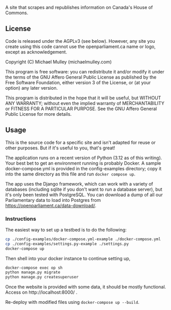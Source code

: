 A site that scrapes and republishes information on Canada's House of Commons.

## License

Code is released under the AGPLv3 (see below). However, any site you create
using this code cannot use the openparliament.ca name or logo, except as
acknowledgement.

Copyright (C) Michael Mulley (michaelmulley.com)

This program is free software: you can redistribute it and/or modify
it under the terms of the GNU Affero General Public License as
published by the Free Software Foundation, either version 3 of the
License, or (at your option) any later version.

This program is distributed in the hope that it will be useful,
but WITHOUT ANY WARRANTY; without even the implied warranty of
MERCHANTABILITY or FITNESS FOR A PARTICULAR PURPOSE.  See the
GNU Affero General Public License for more details.

## Usage

This is the source code for a specific site and isn't adapted for reuse or
other purposes. But if it's useful to you, that's great!

The application runs on a recent version of Python (3.12 as of this writing).
Your best bet to get an environment running is probably Docker. A sample
docker-compose.yml is provided in the config-examples directory; copy it into the
same directory as this file and run `docker compose up`.

The app uses the Django framework, which can work with a variety of databases
(including sqlite if you don't want to run a database server), but it's only been
tested with PostgreSQL. You can download a dump of all our Parliamentary data to
load into Postgres from <https://openparliament.ca/data-download/>.

### Instructions
The easiest way to set up a testbed is to do the following:
```sh
cp ./config-examples/docker-compose.yml-example ./docker-compose.yml
cp ./config-examples/settings.py-example ./settings.py
docker-compose up
```

Then shell into your docker instance to continue setting up,
```sh
docker-compose exec op sh
python manage.py migrate
python manage.py createsuperuser
```

Once the website is provided with some data, it should be mostly functional. Access on http://localhost:8000/ .

Re-deploy with modified files using `docker-compose up --build`.
